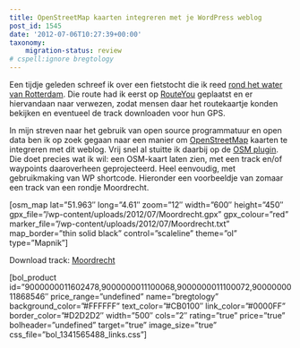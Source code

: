 ```yaml
---
title: OpenStreetMap kaarten integreren met je WordPress weblog
post_id: 1545
date: '2012-07-06T10:27:39+00:00'
taxonomy:
    migration-status: review
# cspell:ignore bregtology
---
```

Een tijdje geleden schreef ik over een fietstocht die ik reed [rond het water van Rotterdam](/over-door-en-onder-water-1526/ "Over, door en onder water"). Die route had ik eerst op [RouteYou](http://www.routeyou.nl) geplaatst en er hiervandaan naar verwezen, zodat mensen daar het routekaartje konden bekijken en eventueel de track downloaden voor hun GPS.

In mijn streven naar het gebruik van open source programmatuur en open data ben ik op zoek gegaan naar een manier om [OpenStreetMap](http://www.openstreetmap.org) kaarten te integreren met dit weblog. Vrij snel al stuitte ik daarbij op de [OSM plugin](http://wordpress.org/extend/plugins/osm/). Die doet precies wat ik wil: een OSM-kaart laten zien, met een track en/of waypoints daaroverheen geprojecteerd. Heel eenvoudig, met gebruikmaking van WP shortcode. Hieronder een voorbeeldje van zomaar een track van een rondje Moordrecht.

<!-- cspell:disable-next-line -->
[osm\_map lat=”51.963″ long=”4.61″ zoom=”12″ width=”600″ height=”450″ gpx\_file=”/wp-content/uploads/2012/07/Moordrecht.gpx” gpx\_colour=”red” marker\_file=”/wp-content/uploads/2012/07/Moordrecht.txt” map\_border=”thin solid black” control=”scaleline” theme=”ol” type=”Mapnik”]

Download track: [Moordrecht](/wp-content/uploads/2012/07/Moordrecht.gpx)

<!-- cspell:disable-next-line -->
[bol\_product id=”9000000011602478,9000000011100068,9000000011100072,9000000011868546″ price\_range=”undefined” name=”bregtology” background\_color=”#FFFFFF” text\_color=”#CB0100″ link\_color=”#0000FF” border\_color=”#D2D2D2″ width=”500″ cols=”2″ rating=”true” price=”true” bolheader=”undefined” target=”true” image\_size=”true” css\_file=”bol\_1341565488\_links.css”]
